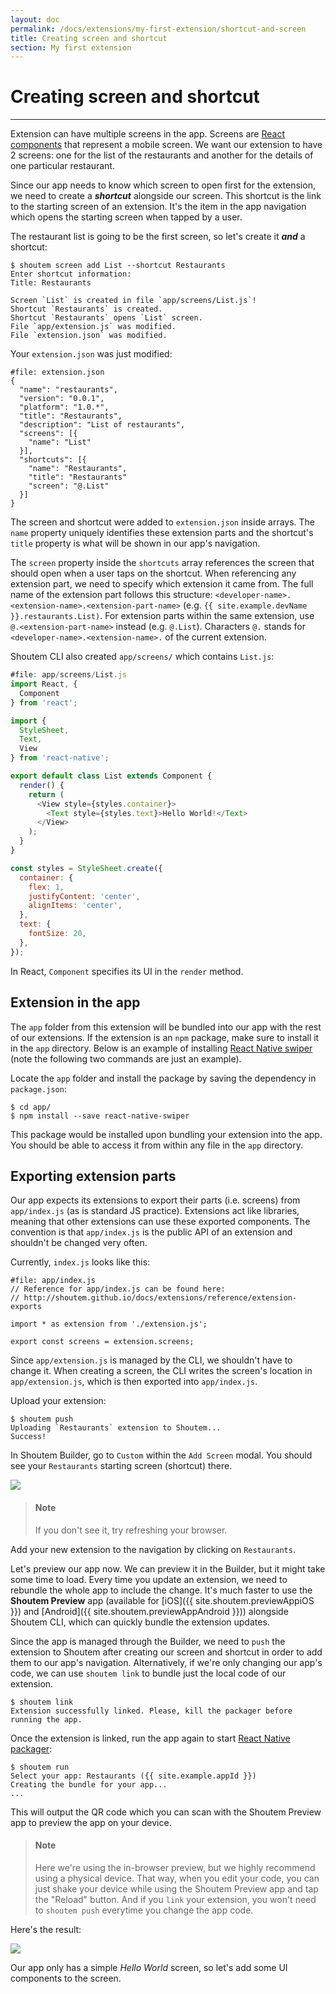 ```yaml
---
layout: doc
permalink: /docs/extensions/my-first-extension/shortcut-and-screen
title: Creating screen and shortcut
section: My first extension
---
```


# Creating screen and shortcut
<hr />

Extension can have multiple screens in the app. Screens are [React components](https://facebook.github.io/react/docs/react-component.html) that represent a mobile screen. We want our extension to have 2 screens: one for the list of the restaurants and another for the details of one particular restaurant.

Since our app needs to know which screen to open first for the extension, we need to create a ***shortcut*** alongside our screen. This shortcut is the link to the starting screen of an extension. It's the item in the app navigation which opens the starting screen when tapped by a user.

The restaurant list is going to be the first screen, so let's create it ***and*** a shortcut:

```ShellSession
$ shoutem screen add List --shortcut Restaurants
Enter shortcut information:
Title: Restaurants

Screen `List` is created in file `app/screens/List.js`!
Shortcut `Restaurants` is created.
Shortcut `Restaurants` opens `List` screen.
File `app/extension.js` was modified.
File `extension.json` was modified.
```

Your `extension.json` was just modified:

```json{7-14}
#file: extension.json
{
  "name": "restaurants",
  "version": "0.0.1",
  "platform": "1.0.*",
  "title": "Restaurants",
  "description": "List of restaurants",
  "screens": [{
    "name": "List"
  }],
  "shortcuts": [{
    "name": "Restaurants",
    "title": "Restaurants"
    "screen": "@.List"
  }]
}
```

The screen and shortcut were added to `extension.json` inside arrays. The `name` property uniquely identifies these extension parts and the shortcut's `title` property is what will be shown in our app's navigation.

The `screen` property inside the `shortcuts` array references the screen that should open when a user taps on the shortcut. When referencing any extension part, we need to specify which extension it came from. The full name of the extension part follows this structure: `<developer-name>.<extension-name>.<extension-part-name>` (e.g. `{{ site.example.devName }}.restaurants.List)`. For extension parts within the same extension, use `@.<extension-part-name>` instead (e.g. `@.List`). Characters `@.` stands for `<developer-name>.<extension-name>.` of the current extension.

Shoutem CLI also created `app/screens/` which contains `List.js`:

```javascript
#file: app/screens/List.js
import React, {
  Component
} from 'react';

import {
  StyleSheet,
  Text,
  View
} from 'react-native';

export default class List extends Component {
  render() {
    return (
      <View style={styles.container}>
        <Text style={styles.text}>Hello World!</Text>
      </View>
    );
  }
}

const styles = StyleSheet.create({
  container: {
    flex: 1,
    justifyContent: 'center',
    alignItems: 'center',
  },
  text: {
    fontSize: 20,
  },
});
```

In React, `Component` specifies its UI in the `render` method.

## Extension in the app

The `app` folder from this extension will be bundled into our app with the rest of our extensions. If the extension is an `npm` package, make sure to install it in the `app` directory. Below is an example of installing [React Native swiper](https://github.com/leecade/react-native-swiper) (note the following two commands are just an example).

Locate the `app` folder and install the package by saving the dependency in `package.json`:

```ShellSession
$ cd app/
$ npm install --save react-native-swiper
```

This package would be installed upon bundling your extension into the app. You should be able to access it from within any file in the `app` directory.

## Exporting extension parts

Our app expects its extensions to export their parts (i.e. screens) from `app/index.js` (as is standard JS practice). Extensions act like libraries, meaning that other extensions can use these exported components. The convention is that `app/index.js` is the public API of an extension and shouldn't be changed very often.

Currently, `index.js` looks like this:

```JSX
#file: app/index.js
// Reference for app/index.js can be found here:
// http://shoutem.github.io/docs/extensions/reference/extension-exports

import * as extension from './extension.js';

export const screens = extension.screens;
```

Since `app/extension.js` is managed by the CLI, we shouldn't have to change it. When creating a screen, the CLI writes the screen's location in `app/extension.js`, which is then exported into `app/index.js`.

Upload your extension:

```ShellSession
$ shoutem push
Uploading `Restaurants` extension to Shoutem...
Success!
```

In Shoutem Builder, go to `Custom` within the `Add Screen` modal. You should see your `Restaurants` starting screen (shortcut) there. 

<p class="image">
<img src='{{ site.url }}/img/my-first-extension/add-modal-shortcut.png'/>
</p>

> #### Note
> If you don't see it, try refreshing your browser. 

Add your new extension to the navigation by clicking on `Restaurants`. 

Let's preview our app now. We can preview it in the Builder, but it might take some time to load. Every time you update an extension, we need to rebundle the whole app to include the change. It's much faster to use the **Shoutem Preview** app (available for [iOS]({{ site.shoutem.previewAppiOS }}) and [Android]({{ site.shoutem.previewAppAndroid }})) alongside Shoutem CLI, which can quickly bundle the extension updates.

Since the app is managed through the Builder, we need to `push` the extension to Shoutem after creating our screen and shortcut in order to add them to our app's navigation. Alternatively, if we're only changing our app's code, we can use `shoutem link` to bundle just the local code of our extension.

```ShellSession
$ shoutem link
Extension successfully linked. Please, kill the packager before running the app.
```

Once the extension is linked, run the app again to start [React Native packager](https://github.com/facebook/react-native/tree/master/packager):

```ShellSession
$ shoutem run
Select your app: Restaurants ({{ site.example.appId }})
Creating the bundle for your app...
...
```

This will output the QR code which you can scan with the Shoutem Preview app to preview the app on your device. 

> #### Note
> Here we're using the in-browser preview, but we highly recommend using a physical device. That way, when you edit your code, you can just shake your device while using the Shoutem Preview app and tap the "Reload" button. And if you `link` your extension, you won't need to `shoutem push` everytime you change the app code.

Here's the result:

<p class="image">
<img src='{{ site.url }}/img/my-first-extension/extension-hello-world.png'/>
</p>

Our app only has a simple  _Hello World_ screen, so let's add some UI components to the screen.
